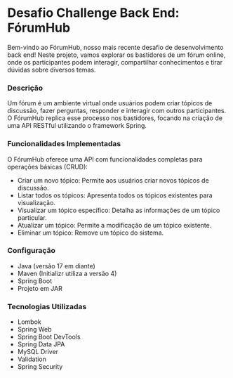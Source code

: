 # Desafio Challenge Back End: FórumHub

Bem-vindo ao FórumHub, nosso mais recente desafio de desenvolvimento back end! Neste projeto, vamos explorar os bastidores de um fórum online, onde os participantes podem interagir, compartilhar conhecimentos e tirar dúvidas sobre diversos temas.


### Descrição

Um fórum é um ambiente virtual onde usuários podem criar tópicos de discussão, fazer perguntas, responder e interagir com outros participantes. O FórumHub replica esse processo nos bastidores, focando na criação de uma API RESTful utilizando o framework Spring.

### Funcionalidades Implementadas

O FórumHub oferece uma API com funcionalidades completas para operações básicas (CRUD):

* Criar um novo tópico: Permite aos usuários criar novos tópicos de discussão.
* Listar todos os tópicos: Apresenta todos os tópicos existentes para visualização.
* Visualizar um tópico específico: Detalha as informações de um tópico particular.
* Atualizar um tópico: Permite a modificação de um tópico existente.
* Eliminar um tópico: Remove um tópico do sistema.

### Configuração

* Java (versão 17 em diante)
* Maven (Initializr utiliza a versão 4)
* Spring Boot
* Projeto em JAR

### Tecnologias Utilizadas

* Lombok
* Spring Web
* Spring Boot DevTools
* Spring Data JPA
* MySQL Driver
* Validation
* Spring Security


